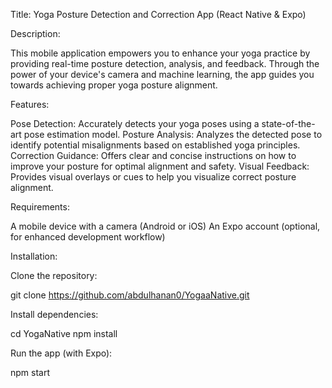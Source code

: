 Title: Yoga Posture Detection and Correction App (React Native & Expo)

Description:

This mobile application empowers you to enhance your yoga practice by providing real-time posture detection, analysis, and feedback. Through the power of your device's camera and machine learning, the app guides you towards achieving proper yoga posture alignment.

Features:

Pose Detection: Accurately detects your yoga poses using a state-of-the-art pose estimation model.
Posture Analysis: Analyzes the detected pose to identify potential misalignments based on established yoga principles.
Correction Guidance: Offers clear and concise instructions on how to improve your posture for optimal alignment and safety.
Visual Feedback: Provides visual overlays or cues to help you visualize correct posture alignment.

Requirements:

A mobile device with a camera (Android or iOS)
An Expo account (optional, for enhanced development workflow)

Installation:

Clone the repository:

git clone https://github.com/abdulhanan0/YogaaNative.git

Install dependencies:

cd YogaNative
npm install

Run the app (with Expo):

npm start
